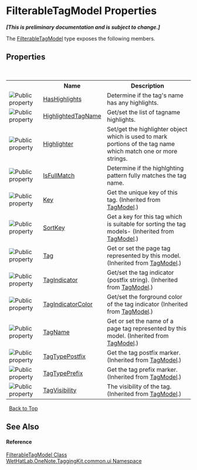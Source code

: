 # FilterableTagModel Properties
 _**\[This is preliminary documentation and is subject to change.\]**_

The <a href="ff6915ee-46c5-1c9e-7b33-f1a306ce968d.md">FilterableTagModel</a> type exposes the following members.


## Properties
&nbsp;<table><tr><th></th><th>Name</th><th>Description</th></tr><tr><td>![Public property](media/pubproperty.gif "Public property")</td><td><a href="247b1b70-3cb1-b8ba-9e93-a518e8400840.md">HasHighlights</a></td><td>
Determine if the tag's name has any highlights.</td></tr><tr><td>![Public property](media/pubproperty.gif "Public property")</td><td><a href="c188c327-b193-b58d-7934-38711725d451.md">HighlightedTagName</a></td><td>
Get/set the list of tagname highlights.</td></tr><tr><td>![Public property](media/pubproperty.gif "Public property")</td><td><a href="deeba836-ff7c-07be-4d16-7a113ba7eb30.md">Highlighter</a></td><td>
Set/get the highlighter object which is used to mark portions of the tag name which match one or more strings.</td></tr><tr><td>![Public property](media/pubproperty.gif "Public property")</td><td><a href="a3c85c71-c40d-240a-c2cd-16186991c64f.md">IsFullMatch</a></td><td>
Determine if the highlghting pattern fully matches the tag name.</td></tr><tr><td>![Public property](media/pubproperty.gif "Public property")</td><td><a href="39f847f2-e662-d38f-d07c-23ce3a2b1ee9.md">Key</a></td><td>
Get the unique key of this tag.
 (Inherited from <a href="c74fe645-91b2-831c-6869-763addf746aa.md">TagModel</a>.)</td></tr><tr><td>![Public property](media/pubproperty.gif "Public property")</td><td><a href="a43b259f-6bf7-d03e-274e-7d6775a5577a.md">SortKey</a></td><td>
Get a key for this tag which is suitable for sorting the tag models-
 (Inherited from <a href="c74fe645-91b2-831c-6869-763addf746aa.md">TagModel</a>.)</td></tr><tr><td>![Public property](media/pubproperty.gif "Public property")</td><td><a href="ae97f65e-29a0-6e12-e405-42a5679e48f2.md">Tag</a></td><td>
Get or set the page tag represented by this model.
 (Inherited from <a href="c74fe645-91b2-831c-6869-763addf746aa.md">TagModel</a>.)</td></tr><tr><td>![Public property](media/pubproperty.gif "Public property")</td><td><a href="135e6965-9f92-1c23-f19e-7e1943e7e0c0.md">TagIndicator</a></td><td>
Get/set the tag indicator (postfix string).
 (Inherited from <a href="c74fe645-91b2-831c-6869-763addf746aa.md">TagModel</a>.)</td></tr><tr><td>![Public property](media/pubproperty.gif "Public property")</td><td><a href="2b686f19-a0de-d569-81d1-4eb38e69e00b.md">TagIndicatorColor</a></td><td>
Get/set the forground color of the tag indicator
 (Inherited from <a href="c74fe645-91b2-831c-6869-763addf746aa.md">TagModel</a>.)</td></tr><tr><td>![Public property](media/pubproperty.gif "Public property")</td><td><a href="1fb2d87e-bc21-a776-f082-c3038bb76179.md">TagName</a></td><td>
Get or set the name of a page tag represented by this model.
 (Inherited from <a href="c74fe645-91b2-831c-6869-763addf746aa.md">TagModel</a>.)</td></tr><tr><td>![Public property](media/pubproperty.gif "Public property")</td><td><a href="eb46409a-e0f8-83f6-757d-e010c897db9d.md">TagTypePostfix</a></td><td>
Get the tag postfix marker.
 (Inherited from <a href="c74fe645-91b2-831c-6869-763addf746aa.md">TagModel</a>.)</td></tr><tr><td>![Public property](media/pubproperty.gif "Public property")</td><td><a href="ba62a0ff-a0b0-569e-4fc5-b48f3d1a103e.md">TagTypePrefix</a></td><td>
Get the tag prefix marker.
 (Inherited from <a href="c74fe645-91b2-831c-6869-763addf746aa.md">TagModel</a>.)</td></tr><tr><td>![Public property](media/pubproperty.gif "Public property")</td><td><a href="1fd994d7-e049-994c-1ebb-c3a2c6323c85.md">TagVisibility</a></td><td>
The visibility of the tag.
 (Inherited from <a href="c74fe645-91b2-831c-6869-763addf746aa.md">TagModel</a>.)</td></tr></table>&nbsp;
<a href="#filterabletagmodel-properties">Back to Top</a>

## See Also


#### Reference
<a href="ff6915ee-46c5-1c9e-7b33-f1a306ce968d.md">FilterableTagModel Class</a><br /><a href="043a9407-ac38-b3ac-7348-a6090af495ad.md">WetHatLab.OneNote.TaggingKit.common.ui Namespace</a><br />